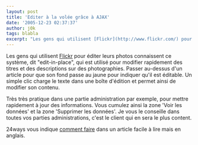 ```yaml
---
layout: post
title: 'Editer à la volée grâce à AJAX'
date: '2005-12-23 02:37:37'
author: j0k
tags: blabla
excerpt: "Les gens qui utilisent [Flickr](http://www.flickr.com/) pour éditer leurs photos connaissent ce système, dit \"edit-in-place\", qui est utilisé pour modifier rapidement des titres et des descriptions sur des photographies.     \nPasser au-dessus d'un article pour que son fond passe au jaune pour indiquer qu'il est éditable. Un simple clic charge le texte      …"
---
```


Les gens qui utilisent [Flickr](http://www.flickr.com/) pour éditer leurs photos connaissent ce système, dit "edit-in-place", qui est utilisé pour modifier rapidement des titres et des descriptions sur des photographies.
Passer au-dessus d'un article pour que son fond passe au jaune pour indiquer qu'il est éditable. Un simple clic charge le texte dans une boîte d'édition et permet ainsi de modifier son contenu.

Très très pratique dans une partie administration par exemple, pour mettre rapidement à jour des informations. Vous cumulez ainsi la zone 'Voir les données' et la zone 'Supprimer les données'. Je vous le conseille dans toutes vos parties administrations, c'est le client qui en sera le plus content.

24ways vous indique [comment faire](http://24ways.org/advent/edit-in-place-with-ajax) dans un article facile à lire mais en anglais.
